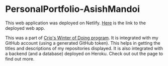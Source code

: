 # PersonalPortfolio-AsishMandoi
This web application was deployed on Netlify. [Here](https://work-hard-play-harder-akm-webp.netlify.app/) is the link to the deployed web app.

This was a part of [Crio's Winter of Doing program](https://www.crio.do/crio-winter-of-doing/).
It is integrated with my GitHub account (using a generated GitHub token). This helps in getting the titles and descriptions of my repositories displayed.
It is also integrated with a backend (and a database) deployed on Heroku.
Check out out the page to find out more.
